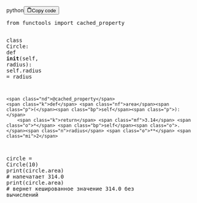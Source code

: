 <div class="code-element"><div class="lang-line"><text>python</text><button class="copy-button" id="code00aa3b9b07b46bc262ab5edadd1543a6b" onclick="copyCode(code00aa3b9b07b46bc262ab5edadd1543a6, code00aa3b9b07b46bc262ab5edadd1543a6b)"><svg stroke="currentColor" fill="none" stroke-width="2" viewBox="0 0 24 24" stroke-linecap="round" stroke-linejoin="round" class="h-4 w-4" height="1em" width="1em" xmlns="http://www.w3.org/2000/svg"><path d="M16 4h2a2 2 0 0 1 2 2v14a2 2 0 0 1-2 2H6a2 2 0 0 1-2-2V6a2 2 0 0 1 2-2h2"></path><rect x="8" y="2" width="8" height="4" rx="1" ry="1"></rect></svg><text>Copy code</text></button></div><div class="code" id="code00aa3b9b07b46bc262ab5edadd1543a6"><div class="highlight"><pre><span></span><span class="kn">from</span> <span class="nn">functools</span> <span class="kn">import</span> <span class="n">cached_property</span>


<span class="k">class</span> <span class="nc">Circle</span><span class="p">:</span>
    <span class="k">def</span> <span class="fm">__init__</span><span class="p">(</span><span class="bp">self</span><span class="p">,</span> <span class="n">radius</span><span class="p">):</span>
        <span class="bp">self</span><span class="o">.</span><span class="n">radius</span> <span class="o">=</span> <span class="n">radius</span>

    <span class="nd">@cached_property</span>
    <span class="k">def</span> <span class="nf">area</span><span class="p">(</span><span class="bp">self</span><span class="p">):</span>
        <span class="k">return</span> <span class="mf">3.14</span> <span class="o">*</span> <span class="bp">self</span><span class="o">.</span><span class="n">radius</span> <span class="o">**</span> <span class="mi">2</span>


<span class="n">circle</span> <span class="o">=</span> <span class="n">Circle</span><span class="p">(</span><span class="mi">10</span><span class="p">)</span>
<span class="nb">print</span><span class="p">(</span><span class="n">circle</span><span class="o">.</span><span class="n">area</span><span class="p">)</span>
<span class="c1"># напечатает 314.0</span>
<span class="nb">print</span><span class="p">(</span><span class="n">circle</span><span class="o">.</span><span class="n">area</span><span class="p">)</span>
<span class="c1"># вернет кешированное значение 314.0 без вычислений</span>
</pre></div></div></div>